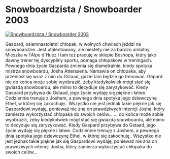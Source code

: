 Snowboardzista / Snowboarder 2003 
=============
[![Snowboardzista / Snowboarder 2003 ](http://vidos.pl/images/player.gif)](http://vidos.pl/snowboardzista-snowboarder-2003)

 Gaspard, osiemnastoletni chłopak, w wolnych chwilach jeździ na snowboardzie. Jest utalentowany, ale niestety nie za bardzo ambitny. Mieszka w l'Alpe d'Huez i tam też pracuję w sklepie Beshopa, który jako dawny trener tej dyscypliny sportu, pomaga chłopakowi w treningach. Pewnego dnia życie Gasparda zmienia się diametralnie, kiedy spotyka mistrza snowboardu, Josha Atterssena. Namawia on chłopaka, aby przeniósł się wraz z nim do Gstaad, gdzie tam będzie go trenować. Gepard nie do końca może sobie wyobrazić, żeby kiedykolwiek mógł stać się gwiazdą snowboardu, ale mimo to decyduje się zaryzykować. Kiedy Gaspard przybywa do Gstaad, jego życie wydaję się piękne i łatwe. Codziennie trenuję z Joshem, a pewnego dnia spotyka jego dziewczynę Ethel, w której się zakochuję.. Wszystko nie jest jednak takie piękne jak się Gaspardowi wydaję, ponieważ nie zna on prawdziwych intencji Josha, który zamierza wykorzystać chłopaka do swoich celów...   ... do końca może sobie wyobrazić, żeby kiedykolwiek mógł stać się gwiazdą snowboardu, ale mimo to decyduje się zaryzykować. Kiedy Gaspard przybywa do Gstaad, jego życie wydaję się piękne i łatwe. Codziennie trenuję z Joshem, a pewnego dnia spotyka jego dziewczynę Ethel, w której się zakochuję.. Wszystko nie jest jednak takie piękne jak się Gaspardowi wydaję, ponieważ nie zna on prawdziwych intencji Josha, który zamierza wykorzystać chłopaka do swoich celów...
